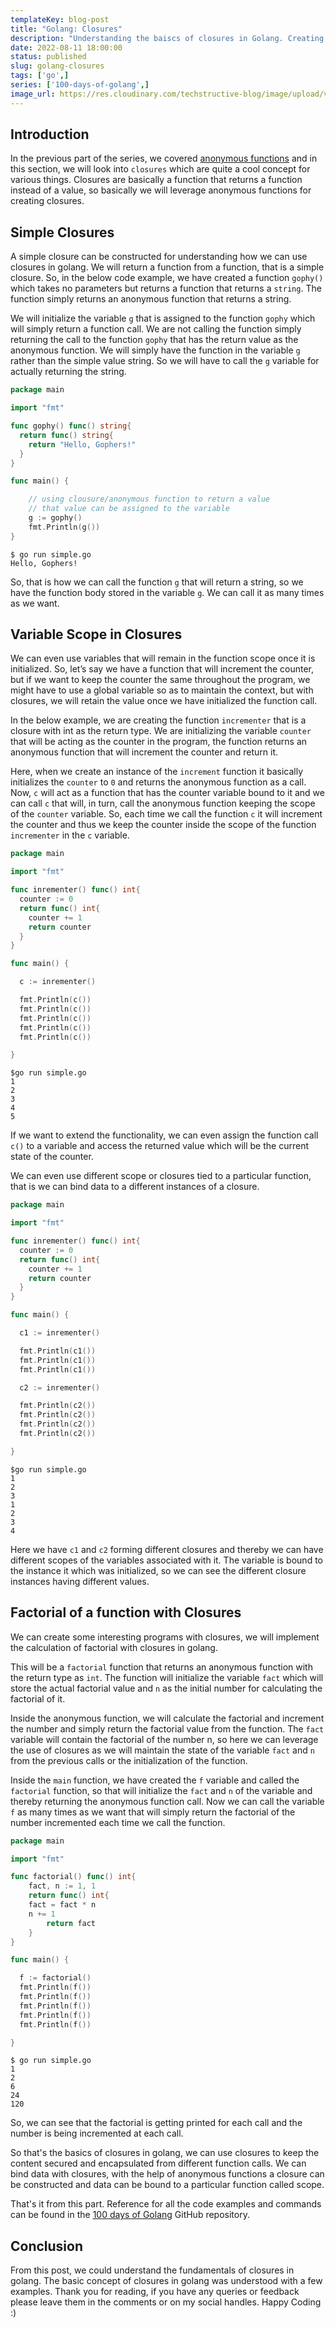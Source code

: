 ```yaml
---
templateKey: blog-post
title: "Golang: Closures"
description: "Understanding the baiscs of closures in Golang. Creating some simple examples for exploring the concept of closures with Golang."
date: 2022-08-11 18:00:00
status: published
slug: golang-closures
tags: ['go',]
series: ['100-days-of-golang',]
image_url: https://res.cloudinary.com/techstructive-blog/image/upload/v1660221048/blog-media/golang-closures-18.png
---
```


## Introduction

In the previous part of the series, we covered [anonymous functions](https://meetgor.com/golang-anonymous-functions/) and in this section, we will look into `closures` which are quite a cool concept for various things. Closures are basically a function that returns a function instead of a value, so basically we will leverage anonymous functions for creating closures.

## Simple Closures

A simple closure can be constructed for understanding how we can use closures in golang. We will return a function from a function, that is a simple closure. So, in the below code example, we have created a function `gophy()` which takes no parameters but returns a function that returns a `string`.  The function simply returns an anonymous function that returns a string.

We will initialize the variable `g` that is assigned to the function `gophy` which will simply return a function call. We are not calling the function simply returning the call to the function `gophy` that has the return value as the anonymous function. We will simply have the function in the variable `g` rather than the simple value string. So we will have to call the `g` variable for actually returning the string.

```go
package main

import "fmt"

func gophy() func() string{
  return func() string{
    return "Hello, Gophers!"
  }
}

func main() {

	// using clousure/anonymous function to return a value
	// that value can be assigned to the variable
	g := gophy()
	fmt.Println(g())
}

```

```
$ go run simple.go
Hello, Gophers!

```

So, that is how we can call the function `g` that will return a string, so we have the function body stored in the variable `g`. We can call it as many times as we want.

## Variable Scope in Closures

We can even use variables that will remain in the function scope once it is initialized. So, let’s say we have a function that will increment the counter, but if we want to keep the counter the same throughout the program, we might have to use a global variable so as to maintain the context, but with closures, we will retain the value once we have initialized the function call.

In the below example, we are creating the function `incrementer` that is a closure with int as the return type. We are initializing the variable `counter` that will be acting as the counter in the program, the function returns an anonymous function that will increment the counter and return it.

Here, when we create an instance of the `increment` function it basically initializes the `counter` to `0` and returns the anonymous function as a call. Now, `c` will act as a function that has the counter variable bound to it and we can call `c` that will, in turn, call the anonymous function keeping the scope of the `counter` variable.  So, each time we call the function `c` it will increment the counter and thus we keep the counter inside the scope of the function `incrementer` in the `c` variable.

```go
package main

import "fmt"

func inrementer() func() int{
  counter := 0
  return func() int{
    counter += 1
    return counter
  }
}

func main() {

  c := inrementer()

  fmt.Println(c())
  fmt.Println(c())
  fmt.Println(c())
  fmt.Println(c())
  fmt.Println(c())

}

```

```
$go run simple.go
1
2
3
4
5

```

If we want to extend the functionality,  we can even assign the function call `c()` to a variable and access the returned value which will be the current state of the counter.

We can even use different scope or closures tied to a particular function, that is we can bind data to a different instances of a closure.

```go
package main

import "fmt"

func inrementer() func() int{
  counter := 0
  return func() int{
    counter += 1
    return counter
  }
}

func main() {

  c1 := inrementer()

  fmt.Println(c1())
  fmt.Println(c1())
  fmt.Println(c1())

  c2 := inrementer()

  fmt.Println(c2())
  fmt.Println(c2())
  fmt.Println(c2())
  fmt.Println(c2())

}

```

```
$go run simple.go
1
2
3
1
2
3
4

```

Here we have `c1` and `c2` forming different closures and thereby we can have different scopes of the variables associated with it. The variable is bound to the instance it which was initialized, so we can see the different closure instances having different values.

## Factorial of a function with Closures

We can create some interesting programs with closures, we will implement the calculation of factorial with closures in golang.

This will be a `factorial` function that returns an anonymous function with the return type as `int`. The function will initialize the variable `fact` which will store the actual factorial value and `n` as the initial number for calculating the factorial of it.

Inside the anonymous function, we will calculate the factorial and increment the number and simply return the factorial value from the function. The `fact` variable will contain the factorial of the number n, so here we can leverage the use of closures as we will maintain the state of the variable `fact` and `n` from the previous calls or the initialization of the function.

Inside the `main` function, we have created the `f` variable and called the `factorial` function, so that will initialize the `fact` and `n` of the variable and thereby returning the anonymous function call. Now we can call the variable `f` as many times as we want that will simply return the factorial of the number incremented each time we call the function.

```go
package main

import "fmt"

func factorial() func() int{
	fact, n := 1, 1
	return func() int{
    fact = fact * n
    n += 1
		return fact
	}
}

func main() {

  f := factorial()
  fmt.Println(f())
  fmt.Println(f())
  fmt.Println(f())
  fmt.Println(f())
  fmt.Println(f())

}

```

```
$ go run simple.go
1
2
6
24
120

```

So, we can see that the factorial is getting printed for each call and the number is being incremented at each call.

So that's the basics of closures in golang, we can use closures to keep the content secured and encapsulated from different function calls. We can bind data with closures, with the help of anonymous functions a closure can be constructed and data can be bound to a particular function called scope.

That's it from this part. Reference for all the code examples and commands can be found in the [100 days of Golang](https://github.com/mr-destructive/100-days-of-golang/tree/main/scripts/closures/main.go) GitHub repository.

## Conclusion

From this post, we could understand the fundamentals of closures in golang. The basic concept of closures in golang was understood with a few examples. Thank you for reading, if you have any queries or feedback please leave them in the comments or on my social handles. Happy Coding :)
